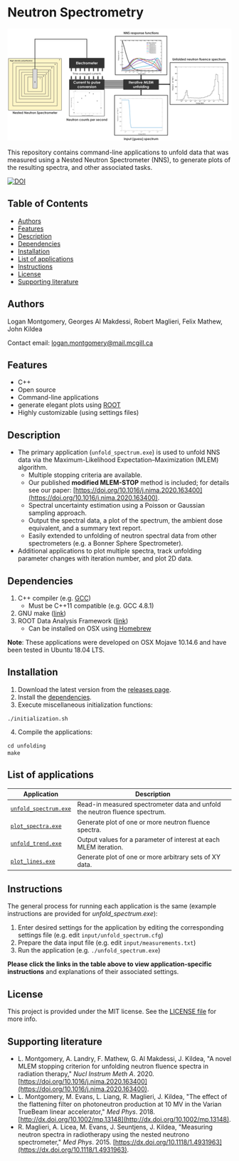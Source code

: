 # Neutron Spectrometry

![Logo](https://github.com/McGillMedPhys/Neutron-Spectrometry/blob/master/repository_logo_figure.png)

This repository contains command-line applications to unfold data that was measured using a Nested Neutron Spectrometer (NNS), to generate plots of the resulting spectra, and other associated tasks.
<!-- Further details and instructions for running each application available [here](unfolding/instructions/). -->

[![DOI](https://zenodo.org/badge/DOI/10.5281/zenodo.3610493.svg)](https://doi.org/10.5281/zenodo.3610493)

## Table of Contents

* [Authors](#authors)
* [Features](#features)
* [Description](#description)
* [Dependencies](#dependencies)
* [Installation](#installation)
* [List of applications](#list-of-applications)
* [Instructions](#instructions)
* [License](#license)
* [Supporting literature](#supporting-literature)

## Authors

Logan Montgomery, Georges Al Makdessi, Robert Maglieri, Felix Mathew, John Kildea

Contact email: logan.montgomery@mail.mcgill.ca

## Features

* C++
* Open source
* Command-line applications
* generate elegant plots using [ROOT](https://root.cern.ch)
* Highly customizable (using settings files)

## Description

* The primary application (`unfold_spectrum.exe`) is used to unfold NNS data via the Maximum-Likelihood Expectation&ndash;Maximization (MLEM) algorithm.
    * Multiple stopping criteria are available.
    * Our published **modified MLEM-STOP** method is included; for details see our paper: [https://doi.org/10.1016/j.nima.2020.163400](https://doi.org/10.1016/j.nima.2020.163400).
    * Spectral uncertainty estimation using a Poisson or Gaussian sampling approach.
    * Output the spectral data, a plot of the spectrum, the ambient dose equivalent, and a summary text report.
    * Easily extended to unfolding of neutron spectral data from other spectrometers (e.g. a Bonner Sphere Spectrometer).
* Additional applications to plot multiple spectra, track unfolding parameter changes with iteration number, and plot 2D data.

## Dependencies

1. C++ compiler (e.g. [GCC](https://gcc.gnu.org/))
    * Must be C++11 compatible (e.g. GCC 4.8.1)
2. GNU make ([link](https://www.gnu.org/software/make/))
3. ROOT Data Analysis Framework ([link](https://root.cern.ch/))
    * Can be installed on OSX using [Homebrew](https://brew.sh/)

**Note**: These applications were developed on OSX Mojave 10.14.6 and have been tested in Ubuntu 18.04 LTS.

## Installation

1. Download the latest version from the [releases page](https://github.com/McGillMedPhys/Neutron-Spectrometry/releases).
2. Install the [dependencies](#dependencies).
3. Execute miscellaneous initialization functions:
```
./initialization.sh
``` 
4. Compile the applications:
```
cd unfolding
make
```

## List of applications

| Application | Description |
| ----------- | ----------- |
| [`unfold_spectrum.exe`](unfolding/instructions/instructions_unfold_spectrum.md) | Read-in measured spectrometer data and unfold the neutron fluence spectrum. |
| [`plot_spectra.exe`](unfolding/instructions/instructions_plot_spectra.md) | Generate plot of one or more neutron fluence spectra. |
| [`unfold_trend.exe`](unfolding/instructions/instructions_unfold_trend.md) | Output values for a parameter of interest at each MLEM iteration. |
| [`plot_lines.exe`](unfolding/instructions/instructions_plot_lines.md) | Generate plot of one or more arbitrary sets of XY data. |

## Instructions

The general process for running each application is the same (example instructions are provided for *unfold_spectrum.exe*):

<!-- 1. Compile the applications: `make` -->
1. Enter desired settings for the application by editing the corresponding settings file (e.g. edit `input/unfold_spectrum.cfg`)
2. Prepare the data input file (e.g. edit `input/measurements.txt`)
3. Run the application (e.g. `./unfold_spectrum.exe`)

**Please click the links in the table above to view application-specific instructions** and explanations of their associated settings.

## License

This project is provided under the MIT license. See the [LICENSE file](LICENSE) for more info.

## Supporting literature

* L. Montgomery, A. Landry, F. Mathew, G. Al Makdessi, J. Kildea, "A novel MLEM stopping criterion for unfolding neutron fluence spectra in radiation therapy," *Nucl Instrum Meth A*. 2020. [https://doi.org/10.1016/j.nima.2020.163400](https://doi.org/10.1016/j.nima.2020.163400).
* L. Montgomery, M. Evans, L. Liang, R. Maglieri, J. Kildea, "The effect of the flattening filter on photoneutron production at 10 MV in the Varian TrueBeam linear accelerator," *Med Phys*. 2018. [http://dx.doi.org/10.1002/mp.13148](http://dx.doi.org/10.1002/mp.13148).
* R. Maglieri, A. Licea, M. Evans, J. Seuntjens, J. Kildea, "Measuring neutron spectra in radiotherapy using the nested neutrono spectrometer," *Med Phys*. 2015. [https://dx.doi.org/10.1118/1.4931963](https://dx.doi.org/10.1118/1.4931963).
